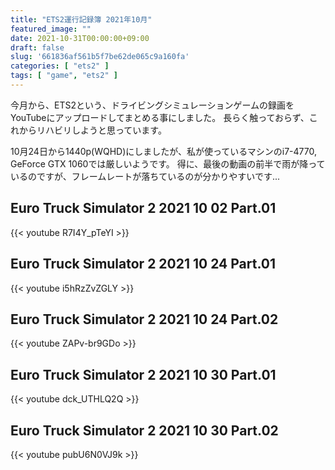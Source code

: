```yaml
---
title: "ETS2運行記録簿 2021年10月"
featured_image: ""
date: 2021-10-31T00:00:00+09:00
draft: false
slug: '661836af561b5f7be62de065c9a160fa'
categories: [ "ets2" ]
tags: [ "game", "ets2" ]
---
```


今月から、ETS2という、ドライビングシミュレーションゲームの録画をYouTubeにアップロードしてまとめる事にしました。
長らく触っておらず、これからリハビリしようと思っています。

10月24日から1440p(WQHD)にしましたが、私が使っているマシンのi7-4770, GeForce GTX 1060では厳しいようです。
得に、最後の動画の前半で雨が降っているのですが、フレームレートが落ちているのが分かりやすいです...

## Euro Truck Simulator 2 2021 10 02 Part.01
{{< youtube R7I4Y_pTeYI >}}
<!--more-->
## Euro Truck Simulator 2 2021 10 24 Part.01
{{< youtube i5hRzZvZGLY >}}

## Euro Truck Simulator 2 2021 10 24 Part.02
{{< youtube ZAPv-br9GDo >}}

## Euro Truck Simulator 2 2021 10 30 Part.01
{{< youtube dck_UTHLQ2Q >}}

## Euro Truck Simulator 2 2021 10 30 Part.02
{{< youtube pubU6N0VJ9k >}}


